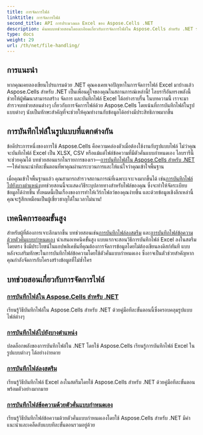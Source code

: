 ```yaml
---
title: การจัดการไฟล์
linktitle: การจัดการไฟล์
second_title: API การประมวลผล Excel ของ Aspose.Cells .NET
description: ค้นพบบทช่วยสอนโดยละเอียดเกี่ยวกับการจัดการไฟล์ใน Aspose.Cells สำหรับ .NET รวมถึงการบันทึกในรูปแบบ ตำแหน่ง และตัวคั่นแบบกำหนดเองต่างๆ
type: docs
weight: 29
url: /th/net/file-handling/
---
```

## การแนะนำ

หากคุณเคยลองเขียนโปรแกรมด้วย .NET คุณคงเคยเจอปัญหาในการจัดการไฟล์ Excel มาบ้างแล้ว Aspose.Cells สำหรับ .NET เป็นเพื่อนคู่ใจของคุณในสถานการณ์เหล่านี้! ไลบรารีอันทรงพลังนี้ช่วยให้ผู้พัฒนาสามารถสร้าง จัดการ และบันทึกไฟล์ Excel ได้อย่างราบรื่น ในบทความนี้ เราจะมาสำรวจบทช่วยสอนต่างๆ เกี่ยวกับการจัดการไฟล์ด้วย Aspose.Cells โดยเน้นที่การบันทึกไฟล์ในรูปแบบต่างๆ นับเป็นทักษะสำคัญที่จะช่วยให้คุณทำงานกับข้อมูลได้อย่างมีประสิทธิภาพมากขึ้น

## การบันทึกไฟล์ในรูปแบบที่แตกต่างกัน
ข้อดีประการหนึ่งของการใช้ Aspose.Cells คือความคล่องตัวเมื่อต้องใช้งานกับรูปแบบไฟล์ ไม่ว่าคุณจะบันทึกไฟล์ Excel เป็น XLSX, CSV หรือแม้แต่ไฟล์ข้อความที่มีตัวคั่นแบบกำหนดเอง ไลบรารีนี้จะช่วยคุณได้ บทช่วยสอนแรกในรายการของเรา—[การบันทึกไฟล์ใน Aspose.Cells สำหรับ .NET](./file-saving-files-in-aspose-cells-for-net/)—ให้คำแนะนำทีละขั้นตอนที่พาคุณผ่านกระบวนการและให้แน่ใจว่าคุณเข้าใจพื้นฐาน

เมื่อคุณเข้าใจพื้นฐานแล้ว คุณสามารถสำรวจสถานการณ์ที่เฉพาะเจาะจงมากขึ้นได้ เช่น[การบันทึกไฟล์ไปยังบางตำแหน่ง](./file-saving-file-to-some-location/)บทช่วยสอนนี้จะแสดงวิธีระบุปลายทางสำหรับไฟล์ของคุณ ซึ่งจะทำให้จัดระเบียบข้อมูลได้ง่ายขึ้น ทั้งหมดนี้เป็นเรื่องของการทำให้เวิร์กโฟลว์ของคุณง่ายขึ้น และด้วยข้อมูลเชิงลึกเหล่านี้ คุณจะรู้สึกเหมือนเป็นผู้เชี่ยวชาญได้ในเวลาไม่นาน!

## เทคนิคการออมขั้นสูง
 สำหรับผู้ที่ต้องการเจาะลึกมากขึ้น บทช่วยสอนเช่น[การบันทึกไฟล์ลงสตรีม](./file-saving-file-to-stream/) และ[การบันทึกไฟล์ข้อความด้วยตัวคั่นแบบกำหนดเอง](./file-saving-text-file-with-custom-separator/) นำเสนอเทคนิคขั้นสูง แบบแรกจะสอนวิธีการบันทึกไฟล์ Excel ลงในสตรีมโดยตรง ซึ่งมีประโยชน์ในแอปพลิเคชันที่คุณต้องการจัดการข้อมูลโดยไม่ต้องเขียนลงดิสก์ทันที แบบหลังจะเสริมทักษะในการบันทึกไฟล์ข้อความโดยใช้ตัวคั่นแบบกำหนดเอง ซึ่งอาจเป็นตัวช่วยสำคัญหากคุณกำลังจัดการกับโครงสร้างข้อมูลที่ไม่ซ้ำใคร

## บทช่วยสอนเกี่ยวกับการจัดการไฟล์
### [การบันทึกไฟล์ใน Aspose.Cells สำหรับ .NET](./file-saving-files-in-aspose-cells-for-net/)
เรียนรู้วิธีบันทึกไฟล์ใน Aspose.Cells สำหรับ .NET ด้วยคู่มือทีละขั้นตอนนี้ซึ่งครอบคลุมรูปแบบไฟล์ต่างๆ
### [การบันทึกไฟล์ไปยังบางตำแหน่ง](./file-saving-file-to-some-location/)
ปลดล็อกพลังของการบันทึกไฟล์ใน .NET โดยใช้ Aspose.Cells เรียนรู้การบันทึกไฟล์ Excel ในรูปแบบต่างๆ ได้อย่างง่ายดาย
### [การบันทึกไฟล์ลงสตรีม](./file-saving-file-to-stream/)
เรียนรู้วิธีบันทึกไฟล์ Excel ลงในสตรีมโดยใช้ Aspose.Cells สำหรับ .NET ด้วยคู่มือทีละขั้นตอนพร้อมตัวอย่างมากมาย
### [การบันทึกไฟล์ข้อความด้วยตัวคั่นแบบกำหนดเอง](./file-saving-text-file-with-custom-separator/)
เรียนรู้วิธีบันทึกไฟล์ข้อความด้วยตัวคั่นแบบกำหนดเองโดยใช้ Aspose.Cells สำหรับ .NET มีคำแนะนำและเคล็ดลับแบบทีละขั้นตอนรวมอยู่ด้วย